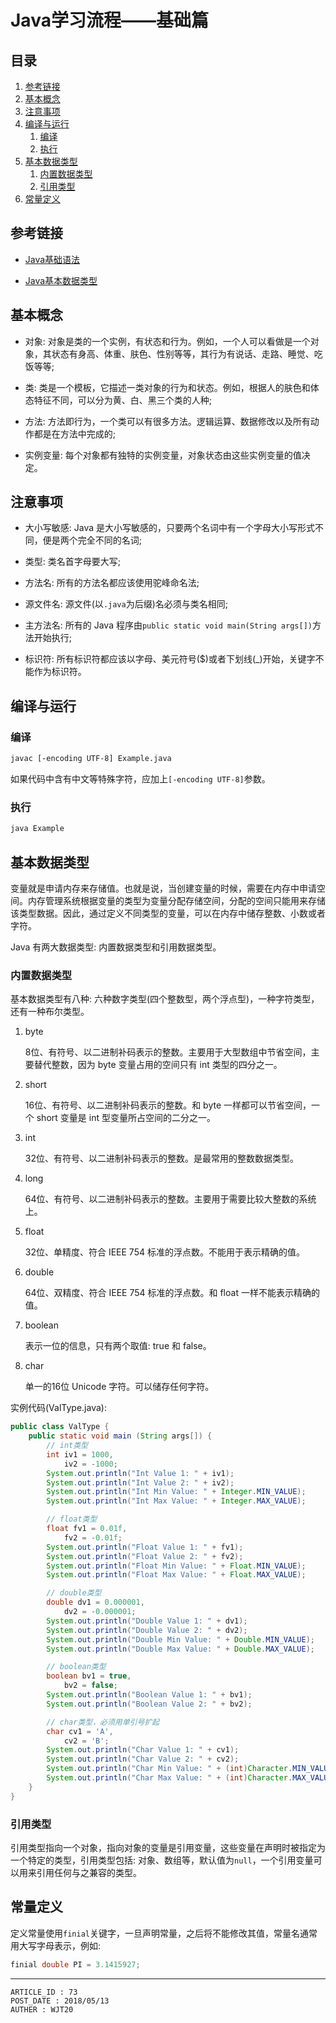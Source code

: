 
# Java学习流程——基础篇 #

## 目录 ##

1. [参考链接](#href1)
2. [基本概念](#href2)
3. [注意事项](#href3)
4. [编译与运行](#href4)
    1. [编译](#href4-1)
    2. [执行](#href4-2)
5. [基本数据类型](#href5)
    1. [内置数据类型](#href5-3)
    2. [引用类型](#href5-4)
6. [常量定义](#href6)

## <a name="href1">参考链接</a> ##

- [Java基础语法](http://www.runoob.com/java/java-basic-syntax.html)

- [Java基本数据类型](http://www.runoob.com/java/java-basic-datatypes.html?s_q_s_h_a_r_e_1MTAwNTc2MzYxNTI2MjAzNTQzNDMyNDMzMjY5JjFsNmZXNQ==)

## <a name="href2">基本概念</a> ##

- 对象: 对象是类的一个实例，有状态和行为。例如，一个人可以看做是一个对象，其状态有身高、体重、肤色、性别等等，其行为有说话、走路、睡觉、吃饭等等;  

- 类: 类是一个模板，它描述一类对象的行为和状态。例如，根据人的肤色和体态特征不同，可以分为黄、白、黑三个类的人种;  

- 方法: 方法即行为，一个类可以有很多方法。逻辑运算、数据修改以及所有动作都是在方法中完成的;  

- 实例变量: 每个对象都有独特的实例变量，对象状态由这些实例变量的值决定。  

## <a name="href3">注意事项</a> ##

- 大小写敏感: Java 是大小写敏感的，只要两个名词中有一个字母大小写形式不同，便是两个完全不同的名词;  

- 类型: 类名首字母要大写;  

- 方法名: 所有的方法名都应该使用驼峰命名法;  

- 源文件名: 源文件(以`.java`为后缀)名必须与类名相同;  

- 主方法名: 所有的 Java 程序由`public static void main(String args[])`方法开始执行;  

- 标识符: 所有标识符都应该以字母、美元符号(\$)或者下划线(\_)开始，关键字不能作为标识符。

## <a name="href4">编译与运行</a> ##

### <a name="href4-1">编译</a> ###

```sh
javac [-encoding UTF-8] Example.java
```

如果代码中含有中文等特殊字符，应加上`[-encoding UTF-8]`参数。

### <a name="href4-2">执行</a> ###

```sh
java Example
```

## <a name="href5">基本数据类型</a> ##

变量就是申请内存来存储值。也就是说，当创建变量的时候，需要在内存中申请空间。内存管理系统根据变量的类型为变量分配存储空间，分配的空间只能用来存储该类型数据。因此，通过定义不同类型的变量，可以在内存中储存整数、小数或者字符。

Java 有两大数据类型: 内置数据类型和引用数据类型。

### <a name="href5-3">内置数据类型</a> ###

基本数据类型有八种: 六种数字类型(四个整数型，两个浮点型)，一种字符类型，还有一种布尔类型。

1. byte  

    8位、有符号、以二进制补码表示的整数。主要用于大型数组中节省空间，主要替代整数，因为 byte 变量占用的空间只有 int 类型的四分之一。  

2. short  

    16位、有符号、以二进制补码表示的整数。和 byte 一样都可以节省空间，一个 short 变量是 int 型变量所占空间的二分之一。  

3. int  

    32位、有符号、以二进制补码表示的整数。是最常用的整数数据类型。  

4. long  

    64位、有符号、以二进制补码表示的整数。主要用于需要比较大整数的系统上。  

5. float  

    32位、单精度、符合 IEEE 754 标准的浮点数。不能用于表示精确的值。  

6. double  

    64位、双精度、符合 IEEE 754 标准的浮点数。和 float 一样不能表示精确的值。  

7. boolean  

    表示一位的信息，只有两个取值: true 和 false。  

8. char  

    单一的16位 Unicode 字符。可以储存任何字符。  

实例代码(ValType.java):

```java
public class ValType {
    public static void main (String args[]) {
        // int类型
        int iv1 = 1000,
            iv2 = -1000;
        System.out.println("Int Value 1: " + iv1);
        System.out.println("Int Value 2: " + iv2);
        System.out.println("Int Min Value: " + Integer.MIN_VALUE);
        System.out.println("Int Max Value: " + Integer.MAX_VALUE);

        // float类型
        float fv1 = 0.01f,
            fv2 = -0.01f;
        System.out.println("Float Value 1: " + fv1);
        System.out.println("Float Value 2: " + fv2);
        System.out.println("Float Min Value: " + Float.MIN_VALUE);
        System.out.println("Float Max Value: " + Float.MAX_VALUE);

        // double类型
        double dv1 = 0.000001,
            dv2 = -0.000001;
        System.out.println("Double Value 1: " + dv1);
        System.out.println("Double Value 2: " + dv2);
        System.out.println("Double Min Value: " + Double.MIN_VALUE);
        System.out.println("Double Max Value: " + Double.MAX_VALUE);

        // boolean类型
        boolean bv1 = true,
            bv2 = false;
        System.out.println("Boolean Value 1: " + bv1);
        System.out.println("Boolean Value 2: " + bv2);

        // char类型，必须用单引号扩起
        char cv1 = 'A',
            cv2 = 'B';
        System.out.println("Char Value 1: " + cv1);
        System.out.println("Char Value 2: " + cv2);
        System.out.println("Char Min Value: " + (int)Character.MIN_VALUE); // 强制类型转换
        System.out.println("Char Max Value: " + (int)Character.MAX_VALUE);
    }
}
```

### <a name="href5-4">引用类型</a> ###

引用类型指向一个对象，指向对象的变量是引用变量，这些变量在声明时被指定为一个特定的类型，引用类型包括: 对象、数组等，默认值为`null`，一个引用变量可以用来引用任何与之兼容的类型。  

## <a name="href6">常量定义</a> ##

定义常量使用`finial`关键字，一旦声明常量，之后将不能修改其值，常量名通常用大写字母表示，例如:

```java
finial double PI = 3.1415927;
```

---

```
ARTICLE_ID : 73
POST_DATE : 2018/05/13
AUTHER : WJT20
```
